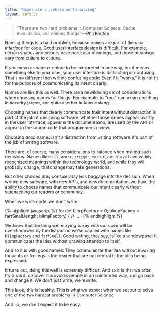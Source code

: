 ```yaml
---
title: "Names are a problem worth solving"
layout: default
---
```


> "There are two hard problems in Computer Science: Cache invalidation, and naming things."—[Phil Karlton](http://karlton.hamilton.com)

Naming things is a hard problem, because names are part of the *user interface* for code. Good user interface design is difficult. For example, certain shapes and colours have particular meanings, and those meanings vary from culture to culture.

If you mean a shape or colour to be interpreted in one way, but it means something else to your user, your user interface is distracting or confusing. That's no different than writing confusing code: Even if it "works," it is not fit for the purpose of communicating its intent clearly.

Names are like this as well. There are a bewildering set of considerations when choosing names for things. For example, to "root" can mean one thing in security jargon, and quite another in Aussie slang.

Choosing names that clearly communicate their intent without distraction is part of the job of designing software, whether those names appear overtly in the user interface, appear in the documentation, are used by the API, or appear in the source code that programmers review.

Choosing good names isn't a distraction from writing software, it's part of the job of writing software.

There are, of course, many considerations to balance when making such decisions. Names like `kill`, `abort`, `trigger`, `master`, and `slave` have widely recognized meanings within the technology world, and while they will probably change, that change may take generations.

But other choices drag considerably less baggage into the decision. When writing new software, with new APIs, and new documentation, we have the ability to choose names that communicate our intent clearly without sidetracking our readers or community.

When we write code, we don't write:

{% highlight javascript %}
for (let blimpFactory = 0; blimpFactory < fartSmell.length; blimpFactory) {
    // ...
}
{% endhighlight %}

We know that the thing we're trying to say with our code will be overshadowed by the distraction we've caused with names like `blimpFactory` and `fartSmell`. Good writing, they say, is like a windowpane: It communicates the idea without drawing attention to itself.

And so it is with good names: They communicate the idea without invoking thoughts or feelings in the reader that are not central to the idea being expressed.

It turns out, doing this well is extremely difficult. And so it is that we often try a word, discover it provokes people in an unintended way, and go back and change it. We don't just write, we rewrite.

This is ok, this is healthy. This is what we expect when we set out to solve one of the two hardest problems in Computer Science.

And no, we don't expect it to be easy.

